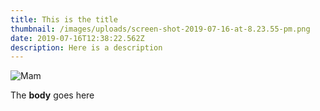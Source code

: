 ```yaml
---
title: This is the title
thumbnail: /images/uploads/screen-shot-2019-07-16-at-8.23.55-pm.png
date: 2019-07-16T12:38:22.562Z
description: Here is a description
---
```

![Mam](/images/uploads/screen-shot-2019-07-16-at-7.42.35-pm.png "Mam")

The **body** goes here
